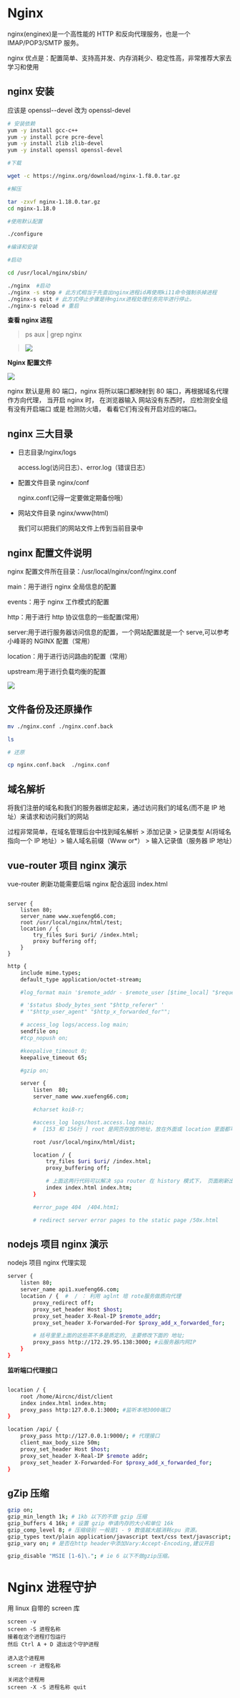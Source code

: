 # Nginx

nginx(enginex)是一个高性能的 HTTP 和反向代理服务，也是一个 IMAP/POP3/SMTP 服务。

nginx 优点是：配置简单、支持高并发、内存消耗少、稳定性高，非常推荐大家去学习和使用

## nginx 安装

应该是 openssl--devel 改为 openssl-devel

```bash
# 安装依赖
yum -y install gcc-c++
yum -y install pcre pcre-devel
yum -y install zlib zlib-devel
yum -y install openssl openssl-devel

#下载

wget -c https://nginx.org/download/nginx-1.f8.0.tar.gz

#解压

tar -zxvf nginx-1.18.0.tar.gz
cd nginx-1.18.0

#使用默认配置

./configure

#编译和安装

#启动

cd /usr/local/nginx/sbin/

./nginx  #启动
./nginx -s stop # 此方式相当于先查出nginx进程id再使用ki11命令强制杀掉进程
./nginx-s quit # 此方式停止步骤是待nginx进程处理任务完毕进行停止。
./nginx-s reload # 重启


```

**查看 nginx 进程**

> ps aux | grep nginx

> ![](./img/1nginxprocess.png)

**Nginx 配置文件**

<img  src="./img//1configuraFile.png"/>

nginx 默认是用 80 端口，nginx 将所以端口都映射到 80 端口，再根据域名代理作方向代理， 当开启 nginx 时， 在浏览器输入 网站没有东西时， 应检测安全组 有没有开启端口 或是 检测防火墙， 看看它们有没有开启对应的端口。

## nginx 三大目录

- 日志目录/nginx/logs

  access.log(访问日志）、error.log（错误日志）

- 配置文件目录 nginx/conf

  nginx.conf(记得一定要做定期备份哦）

- 网站文件目录 nginx/www(html)

  我们可以把我们的网站文件上传到当前目录中

## nginx 配置文件说明

nginx 配置文件所在目录：/usr/local/nginx/conf/nginx.conf

main：用于进行 nginx 全局信息的配置

events：用于 nginx 工作模式的配置

http：用于进行 http 协议信息的一些配置(常用）

server:用于进行服务器访问信息的配置，一个网站配置就是一个 serve,可以参考小峰哥的 NGINX 配置（常用）

location：用于进行访问路由的配置（常用）

upstream:用于进行负载均衡的配置

![](./img/1explain.png)

## 文件备份及还原操作

```bash
mv ./nginx.conf ./nginx.conf.back

ls

# 还原

cp nginx.conf.back  ./nginx.conf
```

## 域名解析

将我们注册的域名和我们的服务器绑定起来，通过访问我们的域名(而不是
IP 地址）来请求和访问我们的网站

过程非常简单，在域名管理后台中找到域名解析 > 添加记录 > 记录类型 A(将域名指向一个 IP 地址）> 输人域名前缀（Www
or\*） > 输入记录值（服务器 IP 地址）

## vue-router 项目 nginx 演示

vue-router 刷新功能需要后端 nginx 配合返回 index.html

```

server {
    listen 80;
    server_name www.xuefeng66.com;
    root /usr/local/nginx/html/test;
    location / {
        try_files $uri $uri/ /index.html;
        proxy buffering off;
    }
}
```

```bash
http {
    include mime.types;
    default_type application/octet-stream;

    #log_format main '$remote_addr - $remote_user [$time_local] "$request

    # '$status $body_bytes_sent "$http_referer" '
    # '"$http_user_agent" "$http_x_forwarded_for"";

    # access_log logs/access.log main;
    sendfile on;
    #tcp_nopush on;

    #keepalive_timeout 0;
    keepalive_timeout 65;

    #gzip on;

    server {
        listen  80;
        server_name www.xuefeng66.com;

        #charset koi8-r;

        #access_log logs/host.access.log main;
        #  [153 和 156行 ] root 是网页存放的地址，放在外面或 location 里面都可以。

        root /usr/local/nginx/html/dist;

        location / {
            try_files $uri $uri/ /index.html;
            proxy_buffering off;

            # 上面这两行代码可以解决 spa router 在 history 模式下， 页面刷新出现404 的情况， 原因是没有找到这个目录， 但是作为spa 页面应该返回 index.html
            index index.html index.htm;
        }

        #error_page 404  /404.htm1;

        # redirect server error pages to the static page /50x.html


```

## nodejs 项目 nginx 演示

nodejs 项目 nginx 代理实现

```bash
server {
    listen 80;
    server_name api1.xuefeng66.com;
    location / {  #  / ： 利用 aglnt 培 rote服务做质向代理
        proxy_redirect off;
        proxy_set_header Host $host;
        proxy_set_header X-Real-IP $remote_addr;
        proxy_set_header X-Forwarded-For $proxy_add_x_forwarded_for;

        # 括号里里上面的这些茶不多是质定的, 主要修改下面的 地址;
        proxy_pass http://172.29.95.138:3000; #云服务器内网IP
    }
}
```

**监听端口代理接口**

```bash

location / {
    root /home/Aircnc/dist/client
    index index.html index.htm;
    proxy_pass http:127.0.0.1:3000; #监听本地3000端口
}

location /api/ {
    proxy_pass http://127.0.0.1:9000/; # 代理接口
    client_max_body_size 50m;
    proxy_set_header Host $host;
    proxy_set_header X-Real-IP $remote addr;
    proxy_set_header X-Forwarded-For $proxy_add_x_forwarded_for;
}

```

## gZip 压缩

```bash
gzip on;
gzip_min_length 1k; # 1kb 以下的不做 gzip 压缩
gzip_buffers 4 16k; # 设置 gzip 申请内存的大小和单位 16k
gzip_comp_level 8; # 压缩级别 一般是1 - 9 数值越大越消耗cpu 资源。
gzip_types text/plain application/javascript text/css text/javascript; # 那些文件类型开启gzip
gzip_vary on; # 是否在http header中添加Vary:Accept-Encoding,建议开启

gzip_disable "MSIE [1-6]\."; # ie 6 以下不做gzip压缩。

```

# Nginx 进程守护

用 linux 自带的 screen 库

```
screen -v
screen -S 进程名称
接着在这个进程打包运行
然后 Ctrl A + D 退出这个守护进程

进入这个进程用
screen -r 进程名称

关闭这个进程用
screen -X -S 进程名称 quit

```

